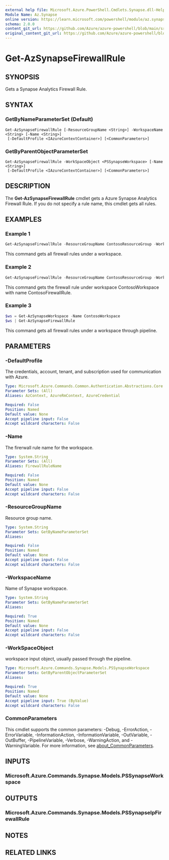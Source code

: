 ```yaml
---
external help file: Microsoft.Azure.PowerShell.Cmdlets.Synapse.dll-Help.xml
Module Name: Az.Synapse
online version: https://learn.microsoft.com/powershell/module/az.synapse/get-azsynapsefirewallrule
schema: 2.0.0
content_git_url: https://github.com/Azure/azure-powershell/blob/main/src/Synapse/Synapse/help/Get-AzSynapseFirewallRule.md
original_content_git_url: https://github.com/Azure/azure-powershell/blob/main/src/Synapse/Synapse/help/Get-AzSynapseFirewallRule.md
---
```


# Get-AzSynapseFirewallRule

## SYNOPSIS
Gets a Synapse Analytics Firewall Rule.

## SYNTAX

### GetByNameParameterSet (Default)
```
Get-AzSynapseFirewallRule [-ResourceGroupName <String>] -WorkspaceName <String> [-Name <String>]
 [-DefaultProfile <IAzureContextContainer>] [<CommonParameters>]
```

### GetByParentObjectParameterSet
```
Get-AzSynapseFirewallRule -WorkSpaceObject <PSSynapseWorkspace> [-Name <String>]
 [-DefaultProfile <IAzureContextContainer>] [<CommonParameters>]
```

## DESCRIPTION
The **Get-AzSynapseFirewallRule** cmdlet gets a Azure Synapse Analytics Firewall Rule.
If you do not specify a rule name, this cmdlet gets all rules.

## EXAMPLES

### Example 1
```powershell
Get-AzSynapseFirewallRule -ResourceGroupName ContosoResourceGroup -WorkspaceName ContosoWorkspace
```

This command gets all firewall rules under a workspace.

### Example 2
```powershell
Get-AzSynapseFirewallRule -ResourceGroupName ContosoResourceGroup -WorkspaceName ContosoWorkspace -Name ContosoFirewallRule
```

This command gets the firewall rule under workspace ContosoWorkspace with name ContosoFirewallRule.

### Example 3
```powershell
$ws = Get-AzSynapseWorkspace -Name ContosoWorkspace
$ws | Get-AzSynapseFirewallRule
```

This command gets all firewall rules under a workspace through pipeline.

## PARAMETERS

### -DefaultProfile
The credentials, account, tenant, and subscription used for communication with Azure.

```yaml
Type: Microsoft.Azure.Commands.Common.Authentication.Abstractions.Core.IAzureContextContainer
Parameter Sets: (All)
Aliases: AzContext, AzureRmContext, AzureCredential

Required: False
Position: Named
Default value: None
Accept pipeline input: False
Accept wildcard characters: False
```

### -Name
The firerwall rule name for the workspace.

```yaml
Type: System.String
Parameter Sets: (All)
Aliases: FirewallRuleName

Required: False
Position: Named
Default value: None
Accept pipeline input: False
Accept wildcard characters: False
```

### -ResourceGroupName
Resource group name.

```yaml
Type: System.String
Parameter Sets: GetByNameParameterSet
Aliases:

Required: False
Position: Named
Default value: None
Accept pipeline input: False
Accept wildcard characters: False
```

### -WorkspaceName
Name of Synapse workspace.

```yaml
Type: System.String
Parameter Sets: GetByNameParameterSet
Aliases:

Required: True
Position: Named
Default value: None
Accept pipeline input: False
Accept wildcard characters: False
```

### -WorkSpaceObject
workspace input object, usually passed through the pipeline.

```yaml
Type: Microsoft.Azure.Commands.Synapse.Models.PSSynapseWorkspace
Parameter Sets: GetByParentObjectParameterSet
Aliases:

Required: True
Position: Named
Default value: None
Accept pipeline input: True (ByValue)
Accept wildcard characters: False
```

### CommonParameters
This cmdlet supports the common parameters: -Debug, -ErrorAction, -ErrorVariable, -InformationAction, -InformationVariable, -OutVariable, -OutBuffer, -PipelineVariable, -Verbose, -WarningAction, and -WarningVariable. For more information, see [about_CommonParameters](http://go.microsoft.com/fwlink/?LinkID=113216).

## INPUTS

### Microsoft.Azure.Commands.Synapse.Models.PSSynapseWorkspace

## OUTPUTS

### Microsoft.Azure.Commands.Synapse.Models.PSSynapseIpFirewallRule

## NOTES

## RELATED LINKS
